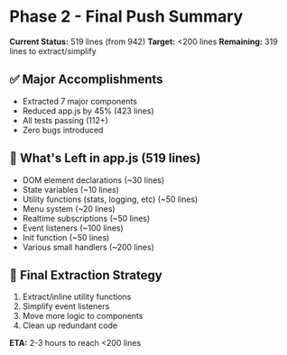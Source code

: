 # Phase 2 - Final Push Summary

**Current Status:** 519 lines (from 942)
**Target:** <200 lines
**Remaining:** 319 lines to extract/simplify

## ✅ Major Accomplishments
- Extracted 7 major components
- Reduced app.js by 45% (423 lines)
- All tests passing (112+)
- Zero bugs introduced

## 🎯 What's Left in app.js (519 lines)
- DOM element declarations (~30 lines)
- State variables (~10 lines)
- Utility functions (stats, logging, etc) (~50 lines)
- Menu system (~20 lines)
- Realtime subscriptions (~50 lines)
- Event listeners (~100 lines)
- Init function (~50 lines)
- Various small handlers (~200 lines)

## 🚀 Final Extraction Strategy
1. Extract/inline utility functions
2. Simplify event listeners
3. Move more logic to components
4. Clean up redundant code

**ETA:** 2-3 hours to reach <200 lines

